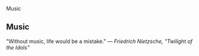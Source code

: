 Music

## Music

\"Without music, life would be a mistake.\" ― *Friedrich Nietzsche, \"Twilight of the Idols\"*
